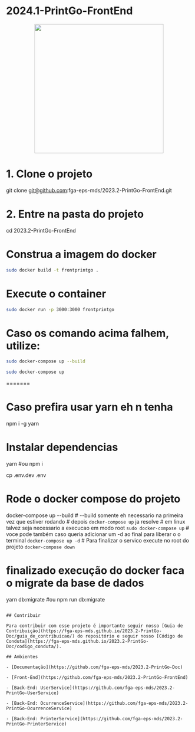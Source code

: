 # 2024.1-PrintGo-FrontEnd

<div align="center">
    <img src="src/assets/logoPrintGo.svg" height="350px" width="350px">
</div>

# 1. Clone o projeto
git clone git@github.com:fga-eps-mds/2023.2-PrintGo-FrontEnd.git

# 2. Entre na pasta do projeto
cd 2023.2-PrintGo-FrontEnd

# Construa a imagem do docker 
```bash 
sudo docker build -t frontprintgo .
```
# Execute o container
```bash 
sudo docker run -p 3000:3000 frontprintgo 
```
# Caso os comando acima falhem, utilize:
```bash 
sudo docker-compose up --build
```
```bash 
sudo docker-compose up
```
=======
# Caso prefira usar yarn eh n tenha
npm i -g yarn

# Instalar dependencias
yarn
    #ou
npm i

cp .env.dev .env

# Rode o docker compose do projeto
docker-compose up --build
    # --build somente eh necessario na primeira vez que estiver rodando
    # depois `docker-compose up` ja resolve
    # em linux talvez seja necessario a execucao em modo root `sudo docker-compose up`
    # voce pode também caso queria adicionar um -d ao final para liberar o o terminal `docker-compose up -d`
    # Para finalizar o servico execute no root do projeto `docker-compose down`

# finalizado execução do docker faca o migrate da base de dados
yarn db:migrate
    #ou
npm run db:migrate
```

## Contribuir

Para contribuir com esse projeto é importante seguir nosso [Guia de Contribuição](https://fga-eps-mds.github.io/2023.2-PrintGo-Doc/guia_de_contribuicao/) do repositório e seguir nosso [Código de Conduta](https://fga-eps-mds.github.io/2023.2-PrintGo-Doc/codigo_conduta/).

## Ambientes

- [Documentação](https://github.com/fga-eps-mds/2023.2-PrintGo-Doc)

- [Front-End](https://github.com/fga-eps-mds/2023.2-PrintGo-FrontEnd)

- [Back-End: UserService](https://github.com/fga-eps-mds/2023.2-PrintGo-UserService)

- [Back-End: OcurrenceService](https://github.com/fga-eps-mds/2023.2-PrintGo-OcurrenceService)

- [Back-End: PrinterService](https://github.com/fga-eps-mds/2023.2-PrintGo-PrinterService)

